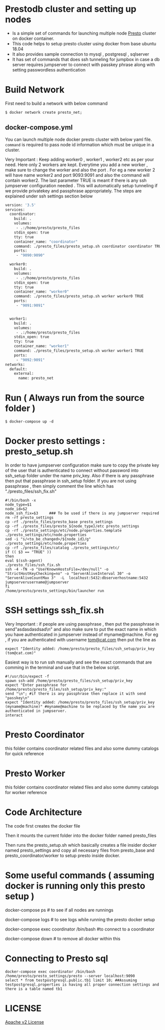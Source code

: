 # Prestodb cluster and setting up nodes

* Is a simple set of commands for launching multiple node [Presto](https://prestosql.io/) cluster on docker container.
* This code helps to setup presto cluster using docker from base ubuntu 18.04 
* It also provides sample connection to mysql , postgresql , sqlserver
* It has set of commands that does ssh tunneling for jumpbox in case a db server requires jumpserver to connect with passkey phrase along with setting passwordless authentication



# Build Network
First need to build a network with below command

```
$ docker network create presto_net;
```

## docker-compose.yml

You can launch multiple node docker presto cluster with below yaml file. `command` is required to pass node id information which must be unique in a cluster.

Very Important : Keep adding worker0 , worker1 , worker2 etc as per your need. Here only 2 workers are kept. Everytime you add a new worker , make sure to change the worker<number> and also the port . For eg a new worker 2 will have name worker2 and port 9093:9091 and also the command will contain worker2. The last parameter TRUE is meant if there is any ssh jumpserver configuration needed . This will automatically setup tunneling if we provide privatekey and passphrase appropriately. The steps are explained under ssh settings section below

```Dockerfile
version: '3.5'
services:
  coordinator:
    build: .
    volumes:
     - .:/home/presto/presto_files
    stdin_open: true
    tty: true
    container_name: "coordinator"
    command: ./presto_files/presto_setup.sh coordinator coordinator TRUE ( 
    ports:
     - "9090:9090"

  worker0:
    build: .
    volumes:
     - .:/home/presto/presto_files
    stdin_open: true
    tty: true
    container_name: "worker0"
    command: ./presto_files/presto_setup.sh worker worker0 TRUE
    ports:
     - "9091:9091"


  worker1:
    build: .
    volumes:
     - .:/home/presto/presto_files
    stdin_open: true
    tty: true
    container_name: "worker1"
    command: ./presto_files/presto_setup.sh worker worker1 TRUE
    ports:
     - "9092:9091"
networks:
  default:
    external:
      name: presto_net
```

# Run  ( Always run from the source folder ) 

```
$ docker-compose up -d
```

# Docker presto settings : presto_setup.sh
In order to have jumpserver configuration make sure to copy the private key of the user that is authenticated to connect without password into ssh_setup folder under the name priv_key. Also if there is any passphrase then put that passphrase in ssh_setup folder. If you are not using passphrase , then simply comment the line which has "./presto_files/ssh_fix.sh"
```
#!/bin/bash -x
node_type=$1
node_id=$2
node_ssh_fix=$3     ### To be used if there is any jumpserver required
rm -rf presto_settings
cp -rf ./presto_files/presto_base presto_settings
cp -rf ./presto_files/presto_${node_type}/etc presto_settings
cp -rf ./presto_settings/etc/node.properties.template ./presto_settings/etc/node.properties
sed -i "s/<to_be_changed>/${node_id}/g" ./presto_settings/etc/node.properties
cp -rf ./presto_files/catalog ./presto_settings/etc/
if (( $3 == "TRUE" ))
then
eval $(ssh-agent)
./presto_files/ssh_fix.sh
ssh -4 -fN -o "UserKnownHostsFile=/dev/null" -o "StrictHostKeyChecking=no" -o "ServerAliveInterval 30" -o "ServerAliveCountMax 3"  -L  localhost:5432:dbserverhostname:5432 jumpserverusername@jumpserver
fi
/home/presto/presto_settings/bin/launcher run

```

# SSH settings ssh_fix.sh
Very Important : if people are using passphrase , then put the passphrase in send"asdasdasdsad\n" and also make sure to put the exact name in which you have authenticated in jumpserver instead of myname@machine. For eg , if you are authenticated with username tom@cat.com then put the line as 
```
expect "Identity added: /home/presto/presto_files/ssh_setup/priv_key (tom@cat.com)"
```
Easiest way is to run ssh manually and see the exact commands that are comming in the terminal and use that in the below script.

```
#!/usr/bin/expect -f
spawn ssh-add /home/presto/presto_files/ssh_setup/priv_key
expect "Enter passphrase for /home/presto/presto_files/ssh_setup/priv_key:"
send "\n"; #if there is any passphrase then replace it with send "passkey\n"
expect "Identity added: /home/presto/presto_files/ssh_setup/priv_key (myname@machine)" #myname@machine to be replaced by the name you are authenticated in jumpserver. 
interact
```

# Presto Coordinator 
this folder contains coordinator related files and also some dummy catalogs for quick reference

# Presto Worker
this folder contains coordinator related files and also some dummy catalogs for worker reference


# Code Architecture
The code first creates the docker file

Then it mounts the current folder into the docker folder named presto_files

Then runs the presto_setup.sh which basically creates a file insider docker named presto_settings and copy all necessary files from presto_base and presto_coordinator/worker to setup presto inside docker.

# Some useful commands ( assuming docker is running only this presto setup ) 
docker-compose ps # to see if all nodes are runnings

docker-compose logs # to see logs while running the presto docker setup

docker-compose exec coordinator /bin/bash #to connect to a coordinator

docker-compose down # to remove all docker within this

# Connecting to Presto sql
```
docker-compose exec coordinator /bin/bash
/home/presto/presto_settings/presto --server localhost:9090
select * from testpostgresql.public.tb1 limit 10; ##Assuming testpostgresql.properties is having all proper connection settings and there is a table named tb1
```

# LICENSE

[Apache v2 License](https://github.com/Lewuathe/docker-presto-cluster/blob/master/LICENSE)

